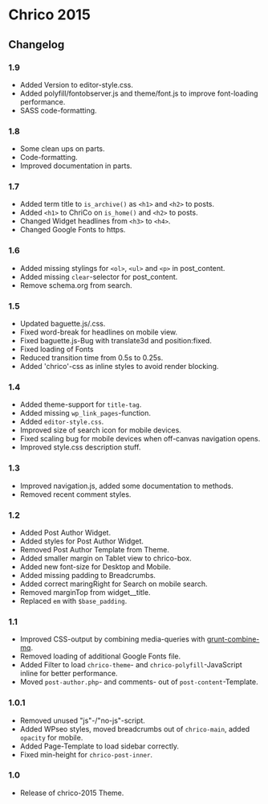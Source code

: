 # Chrico 2015

## Changelog

### 1.9
* Added Version to editor-style.css.
* Added polyfill/fontobserver.js and theme/font.js to improve font-loading performance.
* SASS code-formatting.

### 1.8
* Some clean ups on parts.
* Code-formatting.
* Improved documentation in parts.

### 1.7
* Added term title to `is_archive()` as `<h1>` and `<h2>` to posts.
* Added `<h1>` to ChriCo on `is_home()` and `<h2>` to posts.
* Changed Widget headlines from `<h3>` to `<h4>`.
* Changed Google Fonts to https.

### 1.6
* Added missing stylings for `<ol>`, `<ul>` and `<p>` in post_content.
* Added missing `clear`-selector for post_content.
* Remove schema.org from search.

### 1.5
* Updated baguette.js/.css.
* Fixed word-break for headlines on mobile view.
* Fixed baguette.js-Bug with translate3d and position:fixed.
* Fixed loading of Fonts
* Reduced transition time from 0.5s to 0.25s.
* Added 'chrico'-css as inline styles to avoid render blocking.

### 1.4
* Added theme-support for `title-tag`.
* Added missing `wp_link_pages`-function.
* Added `editor-style.css`.
* Improved size of search icon for mobile devices.
* Fixed scaling bug for mobile devices when off-canvas navigation opens.
* Improved style.css description stuff.

### 1.3
* Improved navigation.js, added some documentation to methods.
* Removed recent comment styles.

### 1.2
* Added Post Author Widget.
* Added styles for Post Author Widget.
* Removed Post Author Template from Theme.
* Added smaller margin on Tablet view to chrico-box.
* Added new font-size for Desktop and Mobile.
* Added missing padding to Breadcrumbs.
* Added correct maringRight for Search on mobile search.
* Removed marginTop from widget__title.
* Replaced `em` with `$base_padding`.

### 1.1
* Improved CSS-output by combining media-queries with [grunt-combine-mq](https://github.com/buildingblocks/grunt-combine-media-queries).
* Removed loading of additional Google Fonts file.
* Added Filter to load `chrico-theme`- and `chrico-polyfill`-JavaScript inline for better performance.
* Moved `post-author.php`- and comments- out of `post-content`-Template.

### 1.0.1
* Removed unused "js"-/"no-js"-script.
* Added WPseo styles, moved breadcrumbs out of `chrico-main`, added `opacity` for mobile.
* Added Page-Template to load sidebar correctly.
* Fixed min-height for `chrico-post-inner`.

### 1.0
* Release of chrico-2015 Theme.
